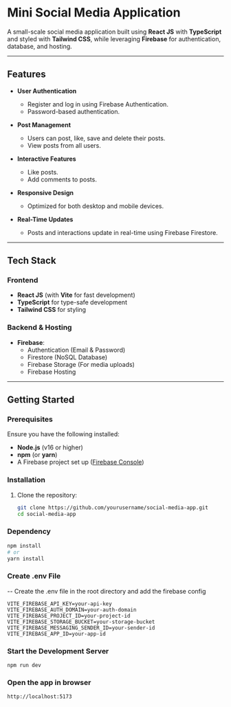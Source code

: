# Mini Social Media Application

A small-scale social media application built using **React JS** with **TypeScript** and styled with **Tailwind CSS**, while leveraging **Firebase** for authentication, database, and hosting.

---

## Features

- **User Authentication**
  - Register and log in using Firebase Authentication.
  - Password-based authentication.

- **Post Management**
  - Users can post, like, save and delete their posts.
  - View posts from all users.

- **Interactive Features**
  - Like posts.
  - Add comments to posts.

- **Responsive Design**
  - Optimized for both desktop and mobile devices.

- **Real-Time Updates**
  - Posts and interactions update in real-time using Firebase Firestore.

---

## Tech Stack

### Frontend
- **React JS** (with **Vite** for fast development)
- **TypeScript** for type-safe development
- **Tailwind CSS** for styling

### Backend & Hosting
- **Firebase**:
  - Authentication (Email & Password)
  - Firestore (NoSQL Database)
  - Firebase Storage (For media uploads)
  - Firebase Hosting

---

## Getting Started

### Prerequisites

Ensure you have the following installed:
- **Node.js** (v16 or higher)
- **npm** (or **yarn**)
- A Firebase project set up ([Firebase Console](https://console.firebase.google.com/))

### Installation

1. Clone the repository:
   ```bash
   git clone https://github.com/yourusername/social-media-app.git
   cd social-media-app

### Dependency 

 ```bash
 npm install
# or
yarn install
```

### Create .env File
-- Create the .env file in the root directory and add the firebase config

```
VITE_FIREBASE_API_KEY=your-api-key
VITE_FIREBASE_AUTH_DOMAIN=your-auth-domain
VITE_FIREBASE_PROJECT_ID=your-project-id
VITE_FIREBASE_STORAGE_BUCKET=your-storage-bucket
VITE_FIREBASE_MESSAGING_SENDER_ID=your-sender-id
VITE_FIREBASE_APP_ID=your-app-id

```

### Start the Development Server

```
npm run dev
```


### Open the app in browser

```
http://localhost:5173
```


